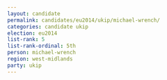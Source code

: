 ```yaml
---
layout: candidate
permalink: candidates/eu2014/ukip/michael-wrench/
categories: candidate ukip
election: eu2014
list-rank: 5
list-rank-ordinal: 5th
person: michael-wrench
region: west-midlands
party: ukip
---
```

